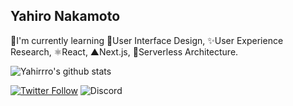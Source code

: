 ## Yahiro Nakamoto

🌱I'm currently learning 📱User Interface Design, ✨User Experience Research, ⚛️React, ▲Next.js, 💾Serverless Architecture.

![Yahirrro's github stats](https://github-readme-stats.vercel.app/api?username=Yahirrro&theme=default&show_icons=true)

[![Twitter Follow](https://img.shields.io/twitter/follow/Yahimotto?style=social)](https://twitter.com/Yahimotto)
![Discord](https://img.shields.io/static/v1?label=&message=yahiro%236230&logo=discord&logoColor=ffffff&color=7389D8&labelColor=6A7EC2)
<!--
**Yahirrro/Yahirrro** is a ✨ _special_ ✨ repository because its `README.md` (this file) appears on your GitHub profile.

Here are some ideas to get you started:

- 🔭 I’m currently working on ...
- 🌱 I’m currently learning ...
- 👯 I’m looking to collaborate on ...
- 🤔 I’m looking for help with ...
- 💬 Ask me about ...
- 📫 How to reach me: ...
- 😄 Pronouns: ...
- ⚡ Fun fact: ...
-->
